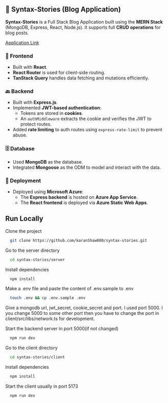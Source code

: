 
## 📖 Syntax-Stories (Blog Application)

**Syntax-Stories** is a Full Stack Blog Application built using the **MERN Stack** (MongoDB, Express, React, Node.js). It supports full **CRUD operations** for blog posts.

[Application Link](https://black-field-05a981b00.6.azurestaticapps.net/)

### 🔧 Frontend

- Built with **React**.
- **React Router** is used for client-side routing.
- **TanStack Query** handles data fetching and mutations efficiently.

### 🔙 Backend

- Built with **Express.js**.
- Implemented **JWT-based authentication**:
  - Tokens are stored in **cookies**.
  - An `authMiddleware` extracts the cookie and verifies the JWT to protect routes.
- Added **rate limiting** to auth routes using `express-rate-limit` to prevent abuse.

### 🗄️ Database

- Used **MongoDB** as the database.
- Integrated **Mongoose** as the ODM to model and interact with the data.

### 🚀 Deployment

- Deployed using **Microsoft Azure**:
  - The **Express backend** is hosted on **Azure App Service**.
  - The **React frontend** is deployed via **Azure Static Web Apps**.



## Run Locally

Clone the project

```bash
  git clone https://github.com/karanShaw000/syntax-stories.git
```

Go to the server directory

```bash
  cd syntax-stories/server
```

Install dependencies

```bash
  npm install
```

Make a .env file and paste the content of .env.sample to .env

```bash
  touch .env && cp .env.sample .env
```

Give a mongodb url, jwt_secret, cookie_secret and port. I used port 5000. I you change 5000 to some other port then you have to change the port in client/src/libs/network.ts for development.

Start the backend server in port 5000(if not changed)

```bash
  npm run dev
```

Go to the client directory

```bash
  cd syntax-stories/client
```

Install dependencies

```bash
  npm install
```

Start the client usually in port 5173

```bash
  npm run dev
```
